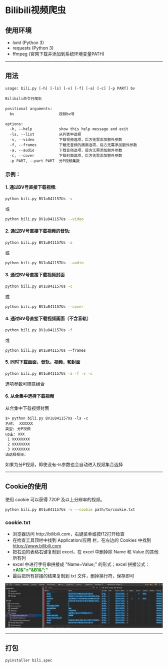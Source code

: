 # Bilibili视频爬虫

## 使用环境
* lxml (Python 3)
* requests (Python 3)
* ffmpeg (官网下载并添加到系统环境变量PATH)
***
## 用法
    usage: bili.py [-h] [-ls] [-v] [-f] [-a] [-c] [-p PART] bv

    Bilibili命令行爬虫

    positional arguments:
      bv                    视频bv号

    options:
      -h, --help            show this help message and exit
      -ls, --list           从列表中选择
      -v, --video           下载视频选项，后方无需添加额外参数
      -f, --frames          下载无音频的画面选项，后方无需添加额外参数
      -a, --audio           下载音频选项，后方无需添加额外参数
      -c, --cover           下载封面选项，后方无需添加额外参数
      -p PART, --part PART  分P视频集数

### 示例：
#### 1. 通过BV号直接下载视频:
```bash
python bili.py BV1u841157Us -v 
```
或
```bash
python bili.py BV1u841157Us --video
```
#### 2. 通过BV号直接下载视频的音轨:
```bash
python bili.py BV1u841157Us -a
```
或
```bash
python bili.py BV1u841157Us --audio
```

#### 3. 通过BV号直接下载视频封面
```bash
python bili.py BV1u841157Us -c
```
或
```bash
python bili.py BV1u841157Us --cover
```

#### 4. 通过BV号直接下载视频画面（不含音轨）
```bash
python bili.py BV1u841157Us -f
```
或
```    
python bili.py BV1u841157Us --frames
```

#### 5. 同时下载画面，音轨，视频，和封面
```bash
python bili.py BV1u841157Us -a -f -v -c
```

选项参数可随意组合

#### 6. 从合集中选择下载视频

从合集中下载视频封面

    $> python bili.py BV1u841157Us -ls -c
    名称:  XXXXXX
    类型: 分P视频
    up主: XXX
     1 XXXXXXXX
     2 XXXXXXXX
     3 XXXXXXXX
    请选择视频: 

如果为分P视频，即使没有-ls参数也会自动进入视频集合选择

***
## Cookie的使用  

使用 cookie 可以获得 720P 及以上分辨率的视频。

```bash
python bili.py BV1u841157Us -v --cookie path/to/cookie.txt
```

### cookie.txt  
* 浏览器访问 http:\/\/bilibili.com，右键菜单或按f12打开检查
* 在检查工具顶栏中找到 Application/应用 栏，在左边的 Cookies 中找到 https://www.bilibili.com 
* 把右边的表格右键复制到 excel，在 excel 中删掉除 Name 和 Value 的其他所有列
* excel 中进行字符串拼接成 "Name=Value;" 的形式；excel 拼接公式：<font style="color: green">**=A1&"="&B1&\";"**</font>
* 最后把所有拼接的结果复制到 txt 文件，删掉换行符，保存即可

![图片](sample_images/Snipaste_2023-11-26_16-34-11.png)

***

## 打包

```bash
pyinstaller bili.spec
```